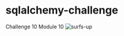 # sqlalchemy-challenge
Challenge 10 Module 10
![surfs-up](https://github.com/rtTAP/sqlalchemy-challenge/assets/153242382/95da03d2-02c1-4259-95af-8610dbbd933c)

